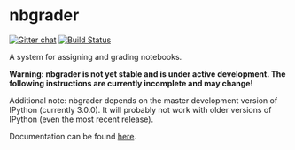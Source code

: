 # nbgrader

[![Gitter chat](https://badges.gitter.im/jupyter/nbgrader.png)](https://gitter.im/jupyter/nbgrader)
[![Build Status](https://travis-ci.org/jupyter/nbgrader.svg)](https://travis-ci.org/jupyter/nbgrader)

A system for assigning and grading notebooks.

**Warning: nbgrader is not yet stable and is under active development. The following instructions are currently incomplete and may change!**

Additional note: nbgrader depends on the master development version of IPython (currently 3.0.0). It will probably not work with older versions of IPython (even the most recent release).

Documentation can be found
[here](http://nbviewer.ipython.org/github/jupyter/nbgrader/tree/master/docs/Index.ipynb).

